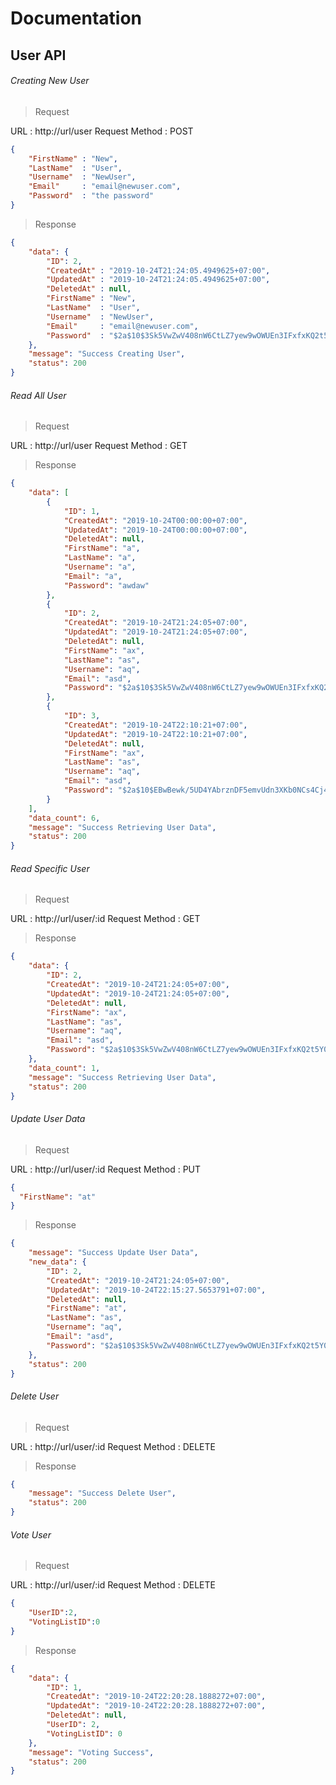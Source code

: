# Documentation

## User API
###### Creating New User

> Request

URL             : http://url/user
Request Method  : POST

```json
{
    "FirstName" : "New",
    "LastName"  : "User",
    "Username"  : "NewUser",
    "Email"     : "email@newuser.com",
    "Password"  : "the password"
}
```

> Response

```json
{
    "data": {
        "ID": 2,
        "CreatedAt" : "2019-10-24T21:24:05.4949625+07:00",
        "UpdatedAt" : "2019-10-24T21:24:05.4949625+07:00",
        "DeletedAt" : null,
        "FirstName" : "New",
        "LastName"  : "User",
        "Username"  : "NewUser",
        "Email"     : "email@newuser.com",
        "Password"  : "$2a$10$3Sk5VwZwV408nW6CtLZ7yew9wOWUEn3IFxfxKQ2t5Y0dVSDKS0HXS"
    },
    "message": "Success Creating User",
    "status": 200
}
```

###### Read All User
> Request 

URL             : http://url/user
Request Method  : GET

> Response

```json
{
    "data": [
        {
            "ID": 1,
            "CreatedAt": "2019-10-24T00:00:00+07:00",
            "UpdatedAt": "2019-10-24T00:00:00+07:00",
            "DeletedAt": null,
            "FirstName": "a",
            "LastName": "a",
            "Username": "a",
            "Email": "a",
            "Password": "awdaw"
        },
        {
            "ID": 2,
            "CreatedAt": "2019-10-24T21:24:05+07:00",
            "UpdatedAt": "2019-10-24T21:24:05+07:00",
            "DeletedAt": null,
            "FirstName": "ax",
            "LastName": "as",
            "Username": "aq",
            "Email": "asd",
            "Password": "$2a$10$3Sk5VwZwV408nW6CtLZ7yew9wOWUEn3IFxfxKQ2t5Y0dVSDKS0HXS"
        },
        {
            "ID": 3,
            "CreatedAt": "2019-10-24T22:10:21+07:00",
            "UpdatedAt": "2019-10-24T22:10:21+07:00",
            "DeletedAt": null,
            "FirstName": "ax",
            "LastName": "as",
            "Username": "aq",
            "Email": "asd",
            "Password": "$2a$10$EBwBewk/5UD4YAbrznDF5emvUdn3XKb0NCs4Cj4WLhgf0/yuXeqWS"
        }
    ],
    "data_count": 6,
    "message": "Success Retrieving User Data",
    "status": 200
}
```

###### Read Specific User
> Request 

URL             : http://url/user/:id
Request Method  : GET

> Response

```json
{
    "data": {
        "ID": 2,
        "CreatedAt": "2019-10-24T21:24:05+07:00",
        "UpdatedAt": "2019-10-24T21:24:05+07:00",
        "DeletedAt": null,
        "FirstName": "ax",
        "LastName": "as",
        "Username": "aq",
        "Email": "asd",
        "Password": "$2a$10$3Sk5VwZwV408nW6CtLZ7yew9wOWUEn3IFxfxKQ2t5Y0dVSDKS0HXS"
    },
    "data_count": 1,
    "message": "Success Retrieving User Data",
    "status": 200
}
```

###### Update User Data

> Request 

URL             : http://url/user/:id
Request Method  : PUT

```json
{
  "FirstName": "at"
}
```

> Response

```json
{
    "message": "Success Update User Data",
    "new_data": {
        "ID": 2,
        "CreatedAt": "2019-10-24T21:24:05+07:00",
        "UpdatedAt": "2019-10-24T22:15:27.5653791+07:00",
        "DeletedAt": null,
        "FirstName": "at",
        "LastName": "as",
        "Username": "aq",
        "Email": "asd",
        "Password": "$2a$10$3Sk5VwZwV408nW6CtLZ7yew9wOWUEn3IFxfxKQ2t5Y0dVSDKS0HXS"
    },
    "status": 200
}
```

###### Delete User

> Request 

URL             : http://url/user/:id
Request Method  : DELETE

> Response

```json
{
    "message": "Success Delete User",
    "status": 200
}
```


###### Vote User

> Request 

URL             : http://url/user/:id
Request Method  : DELETE

```json
{
	"UserID":2,
	"VotingListID":0
}
```

> Response

```json
{
    "data": {
        "ID": 1,
        "CreatedAt": "2019-10-24T22:20:28.1888272+07:00",
        "UpdatedAt": "2019-10-24T22:20:28.1888272+07:00",
        "DeletedAt": null,
        "UserID": 2,
        "VotingListID": 0
    },
    "message": "Voting Success",
    "status": 200
}
```
